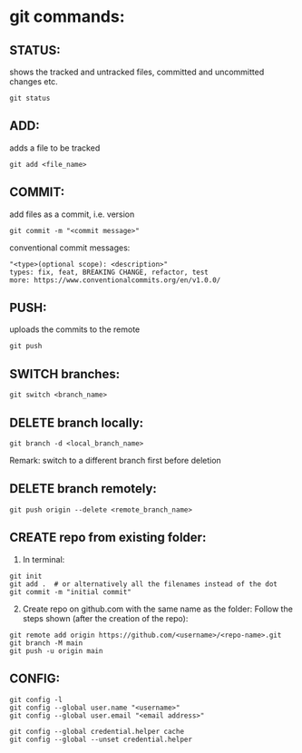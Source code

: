 # git commands:

## STATUS:
shows the tracked and untracked files, committed and uncommitted changes etc. 

	git status

## ADD:
adds a file to be tracked

	git add <file_name>

## COMMIT:
add files as a commit, i.e. version

	git commit -m "<commit message>"

conventional commit messages: 

```
"<type>(optional scope): <description>"
types: fix, feat, BREAKING CHANGE, refactor, test
more: https://www.conventionalcommits.org/en/v1.0.0/
```

## PUSH:
uploads the commits to the remote 

	git push

## SWITCH branches:
	git switch <branch_name>

## DELETE branch locally:
	git branch -d <local_branch_name>

Remark: switch to a different branch first before deletion

## DELETE branch remotely:
	git push origin --delete <remote_branch_name>

## CREATE repo from existing folder:
1. In terminal:

```
git init
git add .  # or alternatively all the filenames instead of the dot
git commit -m "initial commit"
```

2. Create repo on github.com with the same name as the folder:
Follow the steps shown (after the creation of the repo):
```
git remote add origin https://github.com/<username>/<repo-name>.git
git branch -M main
git push -u origin main
```

## CONFIG:
	git config -l
	git config --global user.name "<username>"
	git config --global user.email "<email address>"

	git config --global credential.helper cache
	git config --global --unset credential.helper
